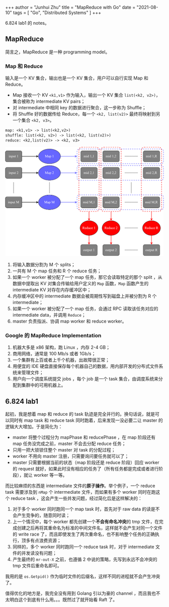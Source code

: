 +++
author = "Junhui Zhu"
title = "MapReduce with Go"
date = "2021-08-10"
tags = [
    "Go",
    "Distributed Systems"
]
+++

6.824 lab1 的 notes。

<!--more-->

## MapReduce

简言之，MapReduce 是一种 programming model。

### Map 和 Reduce

输入是一个 KV 集合，输出也是一个 KV 集合，用户可以自行实现 Map 和 Reduce。

- Map 接收一个 KV `<k1,v1>` 作为输入，输出一个 KV 集合 `list(<k2, v2>)`，集合被称为 intermediate KV pairs；
- 对 intermediate 中相同 key 的数据进行聚合，这一步称为 Shuffle；
- 将 Shuffle 好的数据传给 Reduce，每一个 `<k2, list(v2)>` 最终将映射到另一个集合 `<k2, v3>`。

```
map: <k1,v1> -> list(<k2,v2>)
shuffle: list(<k2, v2>) -> list(<k2, list(v2)>)
reduce: <k2,list(v2)> -> <k2, v3>
```

![mr](/images/mr.drawio.png)

1. 将输入数据分割为 M 个 splits；
2. 一共有 M 个 map 任务和 R 个 reduce 任务；
3. 如果一个 worker 被分配了一个 map 任务，那它会读取特定的那个 split ，从数据中提取出 KV 对集合传输给用户定义的 `Map` 函数，`Map` 函数产生的 intermediate KV 对存在内存缓冲区中；
4. 内存缓冲区中的 intermediate 数据会被周期性写到磁盘上并被分割为 R 个 intermediate；
5. 如果一个 worker 被分配了一个 map 任务，会通过 RPC 读取该任务对应的 intermediate data，并调用 `Reduce`；
6. master 负责指派、协调 map worker 和 reduce worker。

### Google 的 MapReduce Implementation

1. 机器大多是 x86 架构，跑 Linux ，内存 2-4 GB；
2. 商用网络，通常是 100 Mb/s 或者 1Gb/s；
3. 一个集群有上百或者上千个机器，出故障很正常；
4. 用便宜的 IDE 硬盘直接保存每个机器自己的数据，用内部开发的分布式文件系统来管理文件；
5. 用户向一个调度系统提交 jobs ，每个 job 是一个 task 集合，由调度系统来分配到集群中的可用机器上。

## 6.824 lab1

起初，我是想着 map 和 reduce 的 task 轨迹是完全并行的。换句话说，就是可以同时有 map task 和 reduce task 同时跑着，后来发现一没必要二让 master 的逻辑大大增加。于是简化为：

- master 将整个过程分为 mapPhase 和 reducePhase ，在 map 阶段还有 map 任务没完成之前，master 不会去分配 reduce 任务；
- 只用一把大锁锁住整个 master 对 task 的分配过程；
- worker 不用向 master 注册，只需要询问要任务就可以了；
- master 只需要根据当前的状态（map 阶段还是 reduce 阶段）回应 worker 的 request 就好，如果此时没有相应的任务了（所有任务都是完成或者进行阶段），就让 worker 等一等。

而比较麻烦的东西是 intermediate 文件的**原子操作**。举个例子，一个 reduce task 需要涉及到 `nMap` 个 intermediate 文件，而如果有多个 worker 同时在跑这个 reduce task ，这会产生一些并发问题，经过简化后是这样解决的：

1. 对于多个 worker 同时跑同一个 map task 时，首先对于 raw data 的读是不会产生竞争的，随意同时读；
2. 上一个情况中，每个 worker 都先创建一个**不会有命名冲突**的 tmp 文件，在完成创建之后再将其重命名为标准的中间文件名，这样就不会产生对同一个文件的 write race 了，而且即使发生了两次重命名，也不影响整个任务的正确执行，顶多有点浪费资源；
3. 同样的，多个 worker 同时跑同一个 reduce task 时，对于 intermediate 文件的并发读没有问题；
4. 产生最终的 `mr-out-X` 之前，也遵循 2 中说的策略，先写到永远不会冲突的 tmp 文件后重命名即可。

我用的是 `os.Getpid()` 作为临时文件的后缀名，这样不同的进程就不会产生冲突了。

值得优化的地方是，我完全没有用到 Golang 引以为豪的 channel ，而且我也不太明白这个到底有什么用。。。既然过了就开始看 Raft 了。
